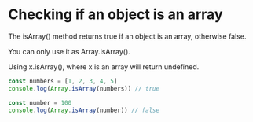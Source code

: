 # Checking if an object is an  array

The isArray() method returns true if an object is an array, otherwise false.

You can only use it as Array.isArray().

Using x.isArray(), where x is an array will return undefined.

<!-- syntax
Array.isArray(obj)
 -->

```js
const numbers = [1, 2, 3, 4, 5]
console.log(Array.isArray(numbers)) // true

const number = 100
console.log(Array.isArray(number)) // false
```
